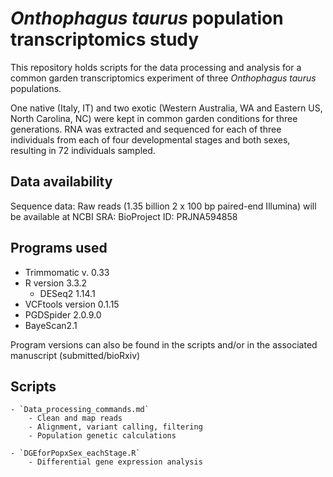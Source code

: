 # *Onthophagus taurus* population transcriptomics study

This repository holds scripts for the data processing and analysis for a common garden transcriptomics experiment of three *Onthophagus taurus* populations. 

One native (Italy, IT) and two exotic (Western Australia, WA and Eastern US, North Carolina, NC) were kept in common garden conditions for three generations. 
RNA was extracted and sequenced for each of three individuals from each of four developmental stages and both sexes, resulting in 72 individuals sampled.

## Data availability

Sequence data: Raw reads (1.35 billion 2 x 100 bp paired-end Illumina) will be available at NCBI SRA: BioProject ID: PRJNA594858

## Programs used

- Trimmomatic v. 0.33
- R version 3.3.2
    + DESeq2 1.14.1
- VCFtools version 0.1.15
- PGDSpider 2.0.9.0
- BayeScan2.1 

Program versions can also be found in the scripts and/or in the associated manuscript (submitted/bioRxiv)

## Scripts

	- `Data_processing_commands.md`
		- Clean and map reads
		- Alignment, variant calling, filtering
		- Population genetic calculations

	- `DGEforPopxSex_eachStage.R`
		- Differential gene expression analysis
